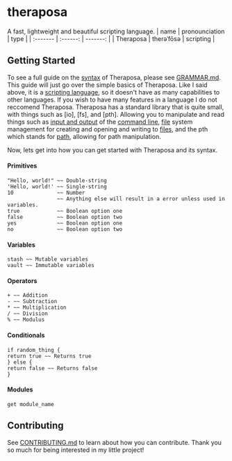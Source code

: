 # theraposa

A fast, lightweight and beautiful scripting language.
| name | pronounciation | type |
| :------- | :------: | -------: |
| Theraposa   | therəˈfōsə   | scripting   |

## Getting Started
To see a full guide on the [syntax](https://en.wikipedia.org/wiki/Syntax) of Theraposa, please see [GRAMMAR.md](GRAMMAR.md). This guide will just go over the simple basics of Theraposa. Like I said above, it is a [scripting language](https://en.wikipedia.org/wiki/Scripting_language), so it doesn't have as many capabilities to other languages. If you wish to have many features in a language I do not reccomend Theraposa. Theraposa has a standard library that is quite small, with things such as [io], [fs], and [pth]. Allowing you to manipulate and read things such as [input and output](https://en.wikipedia.org/wiki/Input/output) of the [command line](https://en.wikipedia.org/wiki/Command-line_interface), [file](https://en.wikipedia.org/wiki/File) system management for creating and opening and writing to [files](https://en.wikipedia.org/wiki/File), and the pth which stands for [path](https://en.wikipedia.org/wiki/Path_(computing)), allowing for path manipulation. 

Now, lets get into how you can get started with Theraposa and its syntax.

#### Primitives
```ther
"Hello, world!" ~~ Double-string
'Hello, world!' ~~ Single-string
10              ~~ Number
                ~~ Anything else will result in a error unless used in variables.
true            ~~ Boolean option one
false           ~~ Boolean option two
yes             ~~ Boolean option one
no              ~~ Boolean option two
```

#### Variables
```ther
stash ~~ Mutable variables
vault ~~ Immutable variables
```

#### Operators
```ther
+ ~~ Addition
- ~~ Subtraction
* ~~ Multiplication
/ ~~ Division
% ~~ Modulus
```

#### Conditionals
```ther
if random_thing {
return true ~~ Returns true
} else {
return false ~~ Returns false
}
```

#### Modules
```ther
get module_name
```

## Contributing

See [CONTRIBUTING.md](CONTRIBUTING.md) to learn about how you can contribute. Thank you so much for being interested in my little project!
